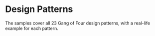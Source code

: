 # Design Patterns

The samples cover all 23 Gang of Four design patterns, with a real-life example for each pattern.